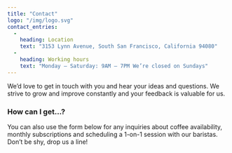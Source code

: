 ```yaml
---
title: "Contact"
logo: "/img/logo.svg"
contact_entries:
  - 
    heading: Location
    text: "3153 Lynn Avenue, South San Francisco, California 94080"
  - 
    heading: Working hours
    text: "Monday – Saturday: 9AM – 7PM We’re closed on Sundays"
---
```


We’d love to get in touch with you and hear your ideas and questions. We strive to grow and improve constantly and your feedback is valuable for us.

<h3 class="f4 b lh-title mb2">How can I get…?</h3>

You can also use the form below for any inquiries about coffee availability, monthly subscriptions and scheduling a 1-on-1 session with our baristas. Don’t be shy, drop us a line!
